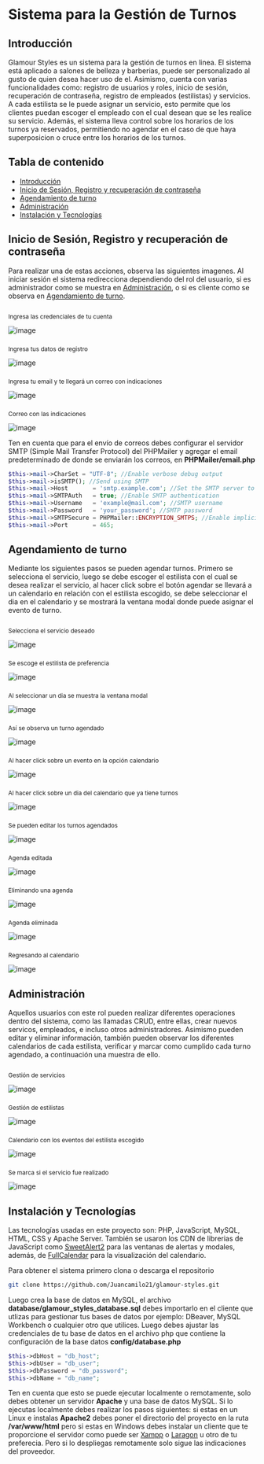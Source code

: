 # Sistema para la Gestión de Turnos

## Introducción

Glamour Styles es un sistema para la gestión de turnos en linea. El sistema está aplicado a salones de belleza y barberias, puede ser personalizado al gusto de quien desea hacer uso de el. Asimismo, cuenta con varias funcionalidades como: registro de usuarios y roles, inicio de sesión, recuperación de contraseña, registro de empleados (estilistas) y servicios. A cada estilista se le puede asignar un servicio, esto permite que los clientes puedan escoger el empleado con el cual desean que se les realice su servicio. Además, el sistema lleva control sobre los horarios de los turnos ya reservados, permitiendo no agendar en el caso de que haya superposicion o cruce entre los horarios de los turnos.

## Tabla de contenido

- [Introducción](#sistema-para-la-gestión-de-turnos)
- [Inicio de Sesión, Registro y recuperación de contraseña](#inicio-de-sesión-y-recuperación-de-contraseña)
- [Agendamiento de turno](#agendamiento-de-turno)
- [Administración](#administración)
- [Instalación y Tecnologías](#instalación-y-tecnologías)

## Inicio de Sesión, Registro y recuperación de contraseña

Para realizar una de estas acciones, observa las siguientes imagenes. Al iniciar sesión el sistema redirecciona dependiendo del rol del usuario, si es administrador como se muestra en [Administración](#administración), o si es cliente como se observa en [Agendamiento de turno](#agendamiento-de-turno).

<article style="display: grid; grid-template-columns: repeat(auto-fill, minmax(min(320px, 100%), 1fr)); gap: 10px">
    <div>
        <p style="font-size: 12px;">Ingresa las credenciales de tu cuenta</p>
        <img src="./img-readme/login.png" alt="image" />
    </div>
    <div>
        <p style="font-size: 12px;">Ingresa tus datos de registro</p>
        <img src="./img-readme/register.png" alt="image" />
    </div>
    <div>
        <p style="font-size: 12px;">Ingresa tu email y te llegará un correo con indicaciones</p>
        <img src="./img-readme/email.png" alt="image" />
    </div>
    <div>
        <p style="font-size: 12px;">Correo con las indicaciones</p>
        <img src="./img-readme/mail.png" alt="image" />
    </div>
</article>

Ten en cuenta que para el envío de correos debes configurar el servidor SMTP (Simple Mail Transfer Protocol) del PHPMailer y agregar el email predeterminado de donde se enviarán los correos, en **PHPMailer/email.php**

```php
$this->mail->CharSet = "UTF-8"; //Enable verbose debug output
$this->mail->isSMTP(); //Send using SMTP
$this->mail->Host       = 'smtp.example.com'; //Set the SMTP server to send through
$this->mail->SMTPAuth   = true; //Enable SMTP authentication
$this->mail->Username   = 'example@mail.com'; //SMTP username
$this->mail->Password   = 'your_password'; //SMTP password
$this->mail->SMTPSecure = PHPMailer::ENCRYPTION_SMTPS; //Enable implicit TLS encryption
$this->mail->Port       = 465;  
```

## Agendamiento de turno

Mediante los siguientes pasos se pueden agendar turnos. Primero se selecciona el servicio, luego se debe escoger el estilista con el cual se desea realizar el servicio, al hacer click sobre el botón agendar se llevará a un calendario en relación con el estilista escogido, se debe seleccionar el dia en el calendario y se mostrará la ventana modal donde puede asignar el evento de turno.

<article style="display: grid; grid-template-columns: repeat(auto-fill, minmax(min(320px, 100%), 1fr)); gap: 10px">
    <div>
        <p style="font-size: 12px;">Selecciona el servicio deseado</p>
        <img src="./img-readme/one.png" alt="image" />
    </div>
    <div>
        <p style="font-size: 12px;">Se escoge el estilista de preferencia</p>
        <img src="./img-readme/two.png" alt="image" />
    </div>
    <div>
        <p style="font-size: 12px;">Al seleccionar un dia se muestra la ventana modal</p>
        <img src="./img-readme/three.png" alt="image" />
    </div>
    <div>
        <p style="font-size: 12px;">Así se observa un turno agendado</p>
        <img src="./img-readme/four.png" alt="image" />
    </div>
    <div>
        <p style="font-size: 12px;">Al hacer click sobre un evento en la opción calendario</p>
        <img src="./img-readme/five.png" alt="image" />
    </div>
    <div>
        <p style="font-size: 12px;">Al hacer click sobre un dia del calendario que ya tiene turnos</p>
        <img src="./img-readme/six.png" alt="image" />
    </div>
    <div>
        <p style="font-size: 12px;">Se pueden editar los turnos agendados</p>
        <img src="./img-readme/seven.png" alt="image" />
    </div>
    <div>
        <p style="font-size: 12px;">Agenda editada</p>
        <img src="./img-readme/eigth.png" alt="image" />
    </div>
     <div>
        <p style="font-size: 12px;">Eliminando una agenda</p>
        <img src="./img-readme/ni.png" alt="image" />
    </div>
     <div>
        <p style="font-size: 12px;">Agenda eliminada</p>
        <img src="./img-readme/eleven.png" alt="image" />
    </div>
     <div>
        <p style="font-size: 12px;">Regresando al calendario</p>
        <img src="./img-readme/ten.png" alt="image" />
    </div>
</article>

## Administración

Aquellos usuarios con este rol pueden realizar diferentes operaciones dentro del sistema, como las llamadas CRUD, entre ellas, crear nuevos servicos, empleados, e incluso otros administradores. Asimismo pueden editar y eliminar información, también pueden observar los diferentes calendarios de cada estilista, verificar y marcar como cumplido cada turno agendado, a continuación una muestra de ello.

<article style="display: grid; grid-template-columns: repeat(auto-fill, minmax(min(320px, 100%), 1fr)); gap: 10px">
    <div>
        <p style="font-size: 12px;">Gestión de servicios</p>
        <img src="./img-readme/service.png" alt="image" />
    </div>
    <div>
        <p style="font-size: 12px;">Gestión de estilistas</p>
        <img src="./img-readme/stylist.png" alt="image" />
    </div>
    <div>
        <p style="font-size: 12px;">Calendario con los eventos del estilista escogido</p>
        <img src="./img-readme/calen.png" alt="image" />
    </div>
    <div>
        <p style="font-size: 12px;">Se marca si el servicio fue realizado</p>
        <img src="./img-readme/asist.png" alt="image" />
    </div>
</article>

## Instalación y Tecnologías

Las tecnologías usadas en este proyecto son: PHP, JavaScript, MySQL, HTML, CSS y Apache Server. También se usaron los CDN de librerias de JavaScript como [SweetAlert2](https://sweetalert2.github.io/) para las ventanas de alertas y modales, además, de [FullCalendar](https://fullcalendar.io/) para la visualización del calendario.  

Para obtener el sistema primero clona o descarga el repositorio

```bash
git clone https://github.com/Juancamilo21/glamour-styles.git
```
Luego crea la base de datos en MySQL, el archivo **database/glamour_styles_database.sql** debes importarlo en el cliente que utlizas para gestionar tus bases de datos por ejemplo: DBeaver, MySQL Workbench o cualquier otro que utilices. Luego debes ajustar las credenciales de tu base de datos en el archivo php que contiene la configuración de la base datos **config/database.php**

```php
$this->dbHost = "db_host";
$this->dbUser = "db_user";
$this->dbPassword = "db_password";
$this->dbName = "db_name";
```
Ten en cuenta que esto se puede ejecutar localmente o remotamente, solo debes obtener un servidor **Apache** y una base de datos MySQL. Si lo ejecutas localmente debes realizar los pasos siguientes: si estas en un Linux e instalas **Apache2** debes poner el directorio del proyecto en la ruta **/var/www/html** pero si estas en Windows debes instalar un cliente que te proporcione el servidor como puede ser [Xampp](https://www.apachefriends.org/es/index.html) o [Laragon](https://laragon.org/download/index.html) u otro de tu preferecia. Pero si lo despliegas remotamente solo sigue las indicaciones del proveedor. 
